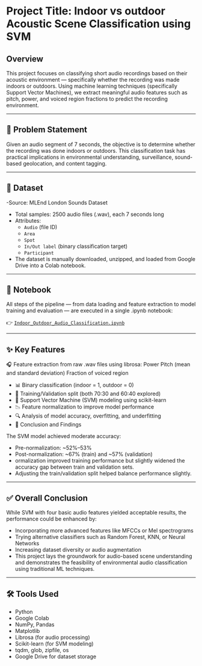 # Project Title: Indoor vs outdoor Acoustic Scene Classification using SVM

 ## Overview

This project focuses on classifying short audio recordings based on their acoustic environment — specifically whether the recording was made indoors or outdoors. Using machine learning techniques (specifically Support Vector Machines), we extract meaningful audio features such as pitch, power, and voiced region fractions to predict the recording environment.


---

## 🎯 Problem Statement

Given an audio segment of 7 seconds, the objective is to determine whether the recording was done indoors or outdoors. This classification task has practical implications in environmental understanding, surveillance, sound-based geolocation, and content tagging.

---

## 📁 Dataset

-Source: MLEnd London Sounds Dataset
 - Total samples: 2500 audio files (.wav), each 7 seconds long
 - Attributes:
   - `Audio` (file ID)
   - `Area`
   - `Spot`
   - `In/Out label` (binary classification target)
   - `Participant`
- The dataset is manually downloaded, unzipped, and loaded from Google Drive into a Colab notebook.

---

## 📒 Notebook

All steps of the pipeline — from data loading and feature extraction to model training and evaluation — are executed in a single .ipynb notebook:

👉 [`Indoor_Outdoor_Audio_Classification.ipynb`](Indoor_Outdoor_Audio_Classification.ipynb)

---

## ✨ Key Features

🎧 Feature extraction from raw .wav files using librosa:
Power
Pitch (mean and standard deviation)
Fraction of voiced region
- 📊 Binary classification (indoor = 1, outdoor = 0)
- 🧪 Training/Validation split (both 70:30 and 60:40 explored)
- 🧠 Support Vector Machine (SVM) modeling using scikit-learn
- 📉 Feature normalization to improve model performance
- 🔍 Analysis of model accuracy, overfitting, and underfitting
- 📌 Conclusion and Findings

The SVM model achieved moderate accuracy:
 - Pre-normalization: ~52%–53%
 - Post-normalization: ~67% (train) and ~57% (validation)
 - ormalization improved training performance but slightly widened the accuracy gap between train and validation sets.
 - Adjusting the train/validation split helped balance performance slightly.

---

## ✅ Overall Conclusion

While SVM with four basic audio features yielded acceptable results, the performance could be enhanced by:

- Incorporating more advanced features like MFCCs or Mel spectrograms
- Trying alternative classifiers such as Random Forest, KNN, or Neural Networks
- Increasing dataset diversity or audio augmentation
- This project lays the groundwork for audio-based scene understanding and demonstrates the feasibility of environmental audio classification using traditional ML techniques.

---

## 🛠️ Tools Used

- Python
- Google Colab
- NumPy, Pandas
- Matplotlib
- Librosa (for audio processing)
- Scikit-learn (for SVM modeling)
- tqdm, glob, zipfile, os
- Google Drive for dataset storage
